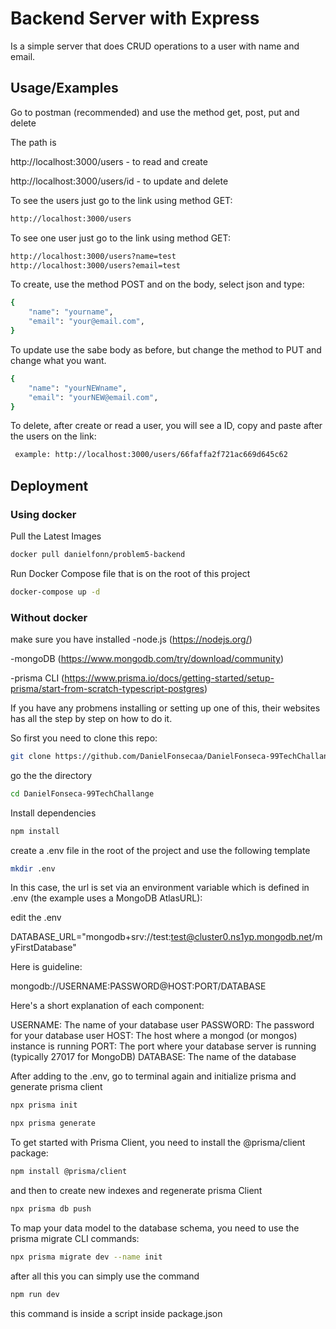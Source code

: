 # Backend Server with Express

Is a simple server that does CRUD operations to a user with name and email.

## Usage/Examples

Go to postman (recommended) and use the method get, post, put and delete

The path is

http://localhost:3000/users - to read and create

http://localhost:3000/users/id - to update and delete

To see the users just go to the link using method GET:

```bash
http://localhost:3000/users
```

To see one user just go to the link using method GET:

```bash
http://localhost:3000/users?name=test
http://localhost:3000/users?email=test
```
To create, use the method POST and on the body, select json and type:

```bash
{
    "name": "yourname",
    "email": "your@email.com",
}
```

To update use the sabe body as before, but change the method to PUT and change what you want.

```bash
{
    "name": "yourNEWname",
    "email": "yourNEW@email.com",
}
```

To delete, after create or read a user, you will see a ID, copy and paste after the users on the link:

```bash
 example: http://localhost:3000/users/66faffa2f721ac669d645c62
```

## Deployment

### Using docker

Pull the Latest Images

```bash
docker pull danielfonn/problem5-backend
```

Run Docker Compose file that is on the root of this project

```bash
docker-compose up -d
```

### Without docker

make sure you have installed
-node.js (https://nodejs.org/)

-mongoDB (https://www.mongodb.com/try/download/community)

-prisma CLI (https://www.prisma.io/docs/getting-started/setup-prisma/start-from-scratch-typescript-postgres)

If you have any probmens installing or setting up one of this, their websites has all the step by step on how to do it.

So first you need to clone this repo:

```bash
git clone https://github.com/DanielFonsecaa/DanielFonseca-99TechChallange.git
```

go the the directory

```bash
cd DanielFonseca-99TechChallange
```

Install dependencies

```bash
npm install
```

create a .env file in the root of the project and use the following template

```bash
mkdir .env
```

In this case, the url is set via an environment variable which is defined in .env (the example uses a MongoDB AtlasURL):

edit the .env

DATABASE_URL="mongodb+srv://test:test@cluster0.ns1yp.mongodb.net/myFirstDatabase"

Here is guideline:

mongodb://USERNAME:PASSWORD@HOST:PORT/DATABASE

Here's a short explanation of each component:

USERNAME: The name of your database user
PASSWORD: The password for your database user
HOST: The host where a mongod (or mongos) instance is running
PORT: The port where your database server is running (typically 27017 for MongoDB)
DATABASE: The name of the database

After adding to the .env, go to terminal again and initialize prisma and generate prisma client

```bash
npx prisma init

npx prisma generate
```

To get started with Prisma Client, you need to install the @prisma/client package:

```bash
npm install @prisma/client
```

and then to create new indexes and regenerate prisma Client

```bash
npx prisma db push
```

To map your data model to the database schema, you need to use the prisma migrate CLI commands:

```bash
npx prisma migrate dev --name init
```

after all this you can simply use the command

```bash
npm run dev
```

this command is inside a script inside package.json
